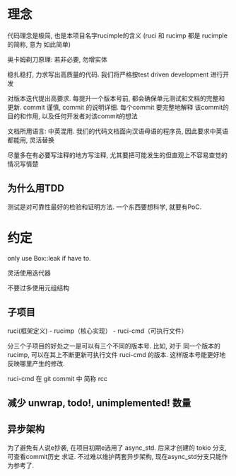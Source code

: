# 理念

代码理念是极简, 也是本项目名字rucimple的含义 (ruci 和 rucimp 都是 rucimple 的简称, 意为 如此简单)

奥卡姆剃刀原理: 若非必要, 勿增实体

稳扎稳打, 力求写出高质量的代码. 我们将严格按test driven development 进行开发

对版本迭代提出高要求. 每提升一个版本号前, 都会确保单元测试和文档的完整和更新. 
commit 谨慎, commit 的说明详细. 每个commit 要完整地解释 该commit的目的和作用, 
以及任何开发者对该commit的想法

文档所用语言: 中英混用. 我们的代码文档面向汉语母语的程序员, 因此要求中英语都能用, 灵活替换

尽量多在有必要写注释的地方写注释, 尤其要把可能发生的但直观上不容易查觉的情况写情楚

## 为什么用TDD

测试是对可靠性最好的检验和证明方法. 一个东西要想科学, 就要有PoC. 

# 约定

only use Box::leak if have to.

灵活使用迭代器

不要过多使用元组结构

## 子项目

ruci(框架定义) - rucimp（核心实现） - ruci-cmd（可执行文件）

分三个子项目的好处之一是可以有三个不同的版本号. 
比如, 对于 同一个版本的 rucimp, 可以在其上不断更新可执行文件 ruci-cmd 的版本. 
这样版本号能更好地反映哪里产生的修改. 

ruci-cmd 在 git commit 中 简称 rcc

## 减少 unwrap, todo!, unimplemented! 数量


## 异步架构

为了避免有人说e抄袭, 在项目初期e选用了 async_std. 
后来才创建的 tokio 分支, 可查看commit历史 求证. 
不过难以维护两套异步架构, 现在async_std分支只能作为参考了. 
